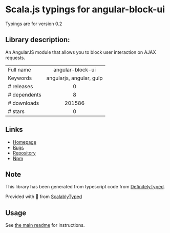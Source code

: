 
# Scala.js typings for angular-block-ui

Typings are for version 0.2

## Library description:
An AngularJS module that allows you to block user interaction on AJAX requests.

|                    |                 |
| ------------------ | :-------------: |
| Full name          | angular-block-ui |
| Keywords           | angularjs, angular, gulp |
| # releases         | 0 |
| # dependents       | 8 |
| # downloads        | 201586 |
| # stars            | 0 |

## Links
- [Homepage](https://github.com/McNull/angular-block-ui)
- [Bugs](https://github.com/McNull/angular-block-ui/issues)
- [Repository](https://github.com/McNull/angular-block-ui)
- [Npm](https://www.npmjs.com/package/angular-block-ui)
    


## Note
This library has been generated from typescript code from [DefinitelyTyped](https://definitelytyped.org).

Provided with :purple_heart: from [ScalablyTyped](https://github.com/oyvindberg/ScalablyTyped)

## Usage
See [the main readme](../../readme.md) for instructions.


